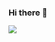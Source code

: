### Hi there 👋
<a href=&quothttps://github.com/StormBack-dev>
<img align=&quotcenter&quot src=&quothttps://github-readme-stats.vercel.app/api?username=ghost1372&show_icons=true&count_private=true&include_all_commits=true&quot /></a>
<!--
**StormBack-dev/StormBack-dev** is a ✨ _special_ ✨ repository because its `README.md` (this file) appears on your GitHub profile.

Here are some ideas to get you started:

- 🔭 I’m currently working on ...
- 🌱 I’m currently learning ...
- 👯 I’m looking to collaborate on ...
- 🤔 I’m looking for help with ...
- 💬 Ask me about ...
- 📫 How to reach me: ...
- 😄 Pronouns: ...
- ⚡ Fun fact: ...


-->
